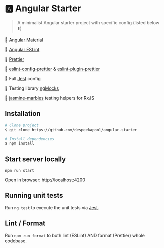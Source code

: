 # :a: Angular Starter

> A minimalist Angular starter project with specific config (listed below ⬇️)

:nail_care: [Angular Material](https://material.angular.io/)

:shirt: [Angular ESLint](https://github.com/angular-eslint/angular-eslint)

:shirt: [Prettier](https://prettier.io)

:shirt: [eslint-config-prettier](https://github.com/prettier/eslint-config-prettier) & [eslint-plugin-prettier](https://github.com/prettier/eslint-plugin-prettier)

:rotating_light: Full [Jest](https://jestjs.io) config

:rotating_light: Testing library [ngMocks](https://github.com/help-me-mom/ng-mocks)

:rotating_light: [jasmine-marbles](https://github.com/CodeSequence/jasmine-marbles) testing helpers for RxJS

## Installation

```bash
# Clone project
$ git clone https://github.com/despeekapool/angular-starter

# Install dependencies
$ npm install
```

## Start server locally
`npm run start`

Open in browser: http://localhost:4200

## Running unit tests

Run `ng test` to execute the unit tests via [Jest](https://jestjs.io).

## Lint / Format

Run `npm run format` to both lint (ESLint) AND format (Prettier) whole codebase.
